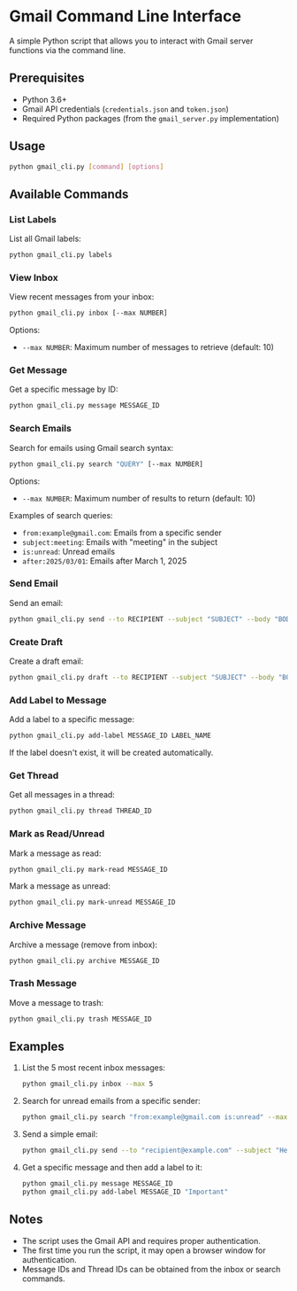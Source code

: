 # Gmail Command Line Interface

A simple Python script that allows you to interact with Gmail server functions via the command line.

## Prerequisites

- Python 3.6+
- Gmail API credentials (`credentials.json` and `token.json`)
- Required Python packages (from the `gmail_server.py` implementation)

## Usage

```bash
python gmail_cli.py [command] [options]
```

## Available Commands

### List Labels

List all Gmail labels:

```bash
python gmail_cli.py labels
```

### View Inbox

View recent messages from your inbox:

```bash
python gmail_cli.py inbox [--max NUMBER]
```

Options:
- `--max NUMBER`: Maximum number of messages to retrieve (default: 10)

### Get Message

Get a specific message by ID:

```bash
python gmail_cli.py message MESSAGE_ID
```

### Search Emails

Search for emails using Gmail search syntax:

```bash
python gmail_cli.py search "QUERY" [--max NUMBER]
```

Options:
- `--max NUMBER`: Maximum number of results to return (default: 10)

Examples of search queries:
- `from:example@gmail.com`: Emails from a specific sender
- `subject:meeting`: Emails with "meeting" in the subject
- `is:unread`: Unread emails
- `after:2025/03/01`: Emails after March 1, 2025

### Send Email

Send an email:

```bash
python gmail_cli.py send --to RECIPIENT --subject "SUBJECT" --body "BODY"
```

### Create Draft

Create a draft email:

```bash
python gmail_cli.py draft --to RECIPIENT --subject "SUBJECT" --body "BODY"
```

### Add Label to Message

Add a label to a specific message:

```bash
python gmail_cli.py add-label MESSAGE_ID LABEL_NAME
```

If the label doesn't exist, it will be created automatically.

### Get Thread

Get all messages in a thread:

```bash
python gmail_cli.py thread THREAD_ID
```

### Mark as Read/Unread

Mark a message as read:

```bash
python gmail_cli.py mark-read MESSAGE_ID
```

Mark a message as unread:

```bash
python gmail_cli.py mark-unread MESSAGE_ID
```

### Archive Message

Archive a message (remove from inbox):

```bash
python gmail_cli.py archive MESSAGE_ID
```

### Trash Message

Move a message to trash:

```bash
python gmail_cli.py trash MESSAGE_ID
```

## Examples

1. List the 5 most recent inbox messages:
   ```bash
   python gmail_cli.py inbox --max 5
   ```

2. Search for unread emails from a specific sender:
   ```bash
   python gmail_cli.py search "from:example@gmail.com is:unread" --max 10
   ```

3. Send a simple email:
   ```bash
   python gmail_cli.py send --to "recipient@example.com" --subject "Hello" --body "This is a test email."
   ```

4. Get a specific message and then add a label to it:
   ```bash
   python gmail_cli.py message MESSAGE_ID
   python gmail_cli.py add-label MESSAGE_ID "Important"
   ```

## Notes

- The script uses the Gmail API and requires proper authentication.
- The first time you run the script, it may open a browser window for authentication.
- Message IDs and Thread IDs can be obtained from the inbox or search commands.